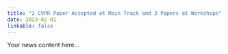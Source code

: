 ```yaml
---
title: "2 CVPR Paper Accepted at Main Track and 3 Papers at Workshops"
date: 2023-02-01
linkable: false
---
```

Your news content here...